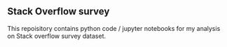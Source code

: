 ## Stack Overflow survey
This repoisitory contains python code / jupyter notebooks for my analysis on Stack overflow survey dataset.
